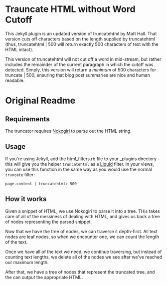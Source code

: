 Trauncate HTML without Word Cutoff
=================================

This Jekyll plugin is an updated version of truncatehtml by Matt Hall.  That version cuts off characters based on the length supplied by truncatehtml (thus, truncatehtml | 500 will return exactly 500 characters of text with the HTML intact).

This version of truncatehtml will not cut off a word in mid-stream, but rather includes the remainder of the current paragraph in which the cutoff was detected.  Simply, this version will return a *minimum* of 500 characters for truncate | 500, ensuring that blog post summaries are nice and human readable.


Original Readme
===============

## Requirements

The truncator requires [Nokogiri][4] to parse out the HTML string.

## Usage

If you're using Jekyll, add the html_filters.rb file to your _plugins directory - this will give you the helper `truncatehtml` as a [Liquid][3] filter. In your views, you can use this function in the same way as you would use the normal `truncate` filter:

    page.content | truncatehtml: 500

## How it works

Given a snippet of HTML, we use Nokogiri to parse it into a tree. THis takes care of all of the messiness of dealing with HTML, and gives us back a tree of nodes representing the parsed snippet.

Now that we have the tree of nodes, we can traverse it depth-first. All text nodes are leaf nodes, so when we encounter one, we can count the length of the text.

Once we have all of the text we need, we continue traversing, but instead of counting text lengths, we delete all of the nodes we see after we've reached our maximum length.

After that, we have a tree of nodes that represent the truncated tree, and the can output the appropriate HTML.

[1]:https://github.com/MattHall/truncatehtml
[2]:http://pygments.org/
[3]:http://liquidmarkup.org
[4]:http://nokogiri.org/
